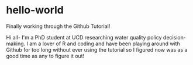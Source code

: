 # hello-world
Finally working through the Github Tutorial!

Hi all- I'm a PhD student at UCD researching water quality policy decision-making. I am a lover of R and coding and have been playing around with Github for too long without ever using the tutorial so I figured now was as a good time as any to figure it out!
